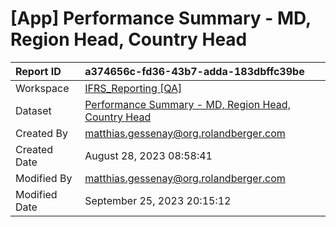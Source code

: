 



# [App] Performance Summary - MD, Region Head, Country Head

|Report ID|a374656c-fd36-43b7-adda-183dbffc39be|
| :--- | :--- |
|Workspace|[IFRS_Reporting [QA]](../Workspaces/IFRS_Reporting-[QA].md)|
|Dataset|[Performance Summary - MD, Region Head, Country Head](../Datasets/Performance-Summary---MD,-Region-Head,-Country-Head.md)|
|Created By|matthias.gessenay@org.rolandberger.com|
|Created Date|August 28, 2023 08:58:41|
|Modified By|matthias.gessenay@org.rolandberger.com|
|Modified Date|September 25, 2023 20:15:12|
